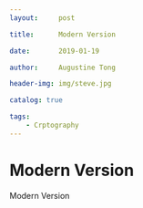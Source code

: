 ```yaml
---
layout:     post

title:      Modern Version

date:       2019-01-19

author:     Augustine Tong

header-img: img/steve.jpg

catalog: true

tags:
    - Crptography
---
```


# Modern Version
Modern Version